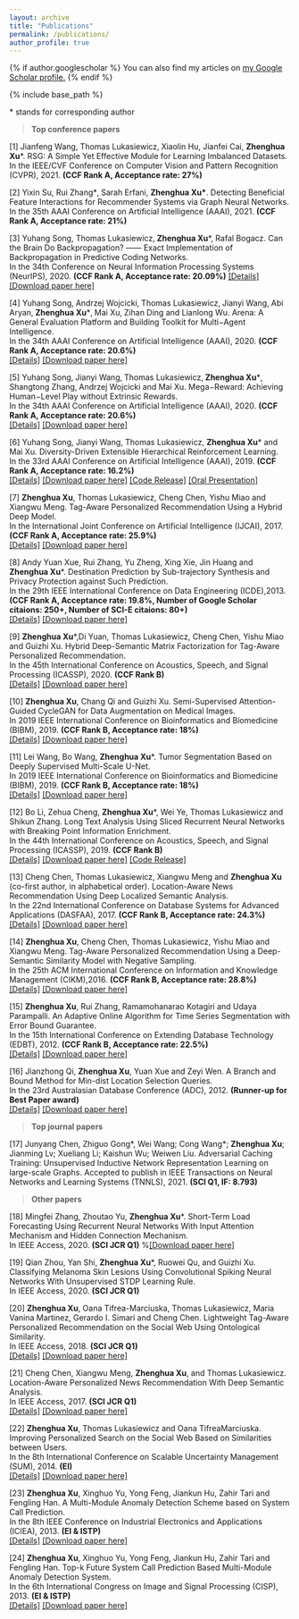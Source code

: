 ```yaml
---
layout: archive
title: "Publications"
permalink: /publications/
author_profile: true
---
```


{% if author.googlescholar %}
  You can also find my articles on <u><a href="{{author.googlescholar}}">my Google Scholar profile</a>.</u>
{% endif %}

{% include base_path %}

\* stands for corresponding author

>**Top conference papers**

[1] Jianfeng Wang, Thomas Lukasiewicz‚ Xiaolin Hu, Jianfei Cai, **Zhenghua Xu***. RSG: A Simple Yet Effective Module for Learning Imbalanced Datasets. 
In the IEEE/CVF Conference on Computer Vision and Pattern Recognition (CVPR), 2021. **(CCF Rank A, Acceptance rate: 27%)**   

[2] Yixin Su, Rui Zhang\*‚ Sarah Erfani, **Zhenghua Xu\***. Detecting Beneficial Feature Interactions for Recommender Systems via Graph Neural Networks. 
In the 35th AAAI Conference on Artificial Intelligence (AAAI), 2021. **(CCF Rank A, Acceptance rate: 21%)**    

[3] Yuhang Song, Thomas Lukasiewicz‚ **Zhenghua Xu***, Rafal Bogacz. Can the Brain Do Backpropagation? —— Exact Implementation of Backpropagation in Predictive Coding Networks.   
In the 34th Conference on Neural Information Processing Systems (NeurIPS), 2020. **(CCF Rank A, Acceptance rate: 20.09%)**
[[Details]](https://zhx-hebut.github.io/publication/NeurIPS2020) [[Download paper here]](http://zhx-hebut.github.io/files/2020_NeurIPS.pdf)

[4] Yuhang Song‚ Andrzej Wojcicki‚ Thomas Lukasiewicz‚ Jianyi Wang‚ Abi Aryan‚ **Zhenghua Xu***‚ Mai Xu‚ Zihan Ding and Lianlong Wu. Arena: A General Evaluation Platform and Building Toolkit for Multi−Agent Intelligence.  
In the 34th AAAI Conference on Artificial Intelligence (AAAI), 2020. **(CCF Rank A, Acceptance rate: 20.6%)**  
[[Details]](https://zhx-hebut.github.io/publication/AAAI2020_Arena)  [[Download paper here]](http://zhx-hebut.github.io/files/2020_AAAI_Mega-Reward.pdf)

[5] Yuhang Song‚ Jianyi Wang‚ Thomas Lukasiewicz‚ **Zhenghua Xu***‚ Shangtong Zhang‚ Andrzej Wojcicki and Mai Xu. Mega−Reward: Achieving Human−Level Play without Extrinsic Rewards.  
In the 34th AAAI Conference on Artificial Intelligence (AAAI), 2020. **(CCF Rank A, Acceptance rate: 20.6%)**  
[[Details]](https://zhx-hebut.github.io/publication/AAAI2020_Mega-Reward)  [[Download paper here]](http://zhx-hebut.github.io/files/2020_AAAI_Mega-Reward.pdf)

[6] Yuhang Song, Jianyi Wang, Thomas Lukasiewicz, **Zhenghua Xu*** and Mai Xu. Diversity-Driven Extensible Hierarchical Reinforcement Learning.  
In the 33rd AAAI Conference on Artificial Intelligence (AAAI), 2019. **(CCF Rank A, Acceptance rate: 16.2%)**  
[[Details]](https://zhx-hebut.github.io/publication/AAAI2019)  [[Download paper here]](http://zhx-hebut.github.io/files/AAAI2019.pdf)  [[Code Release]](https://github.com/YuhangSong/DEHRL)  [[Oral Presentation]](https://docs.google.com/presentation/d/18olkElCpJoE0iPnyS6DpE8zH8I3mggcCvcWI5yJDJkI/edit#slide=id.p3)

[7] **Zhenghua Xu**, Thomas Lukasiewicz, Cheng Chen, Yishu Miao and Xiangwu Meng. Tag-Aware Personalized Recommendation Using a Hybrid Deep Model.  
In the International Joint Conference on Artificial Intelligence (IJCAI), 2017. **(CCF Rank A, Acceptance rate: 25.9%)**  
[[Details]](https://zhx-hebut.github.io/publication/IJCAI2017)  [[Download paper here]](https://www.ijcai.org/proceedings/2017/0446.pdf)

[8] Andy Yuan Xue, Rui Zhang, Yu Zheng, Xing Xie, Jin Huang and **Zhenghua Xu***. Destination Prediction by Sub-trajectory Synthesis and Privacy Protection against Such Prediction.  
In the 29th IEEE International Conference on Data Engineering (ICDE),2013. **(CCF Rank A, Acceptance rate: 19.8%, Number of Google Scholar citaions: 250+, Number of SCI-E citaions: 80+)**   
[[Details]](https://zhx-hebut.github.io/publication/ICDE2013) [[Download paper here]](http://zhx-hebut.github.io/files/ICDE2013.pdf)

[9] **Zhenghua Xu***,Di Yuan, Thomas Lukasiewicz, Cheng Chen, Yishu Miao and Guizhi Xu. Hybrid Deep-Semantic Matrix Factorization for Tag-Aware Personalized Recommendation.  
In the 45th International Conference on Acoustics, Speech, and Signal Processing (ICASSP), 2020. **(CCF Rank B)**  
[[Details]](https://zhx-hebut.github.io/publication/ICASSP2020) [[Download paper here]](http://zhx-hebut.github.io/files/2020_ICASSP'20.pdf)

[10] **Zhenghua Xu**, Chang Qi and Guizhi Xu. Semi-Supervised Attention-Guided CycleGAN for Data Augmentation on Medical Images.  
In 2019 IEEE International Conference on Bioinformatics and Biomedicine (BIBM), 2019. **(CCF Rank B, Acceptance rate: 18%)**   
[[Details]](https://zhx-hebut.github.io/publication/BIBM2019_QI)  [[Download paper here]](http://zhx-hebut.github.io/files/BIBM2019QI.pdf)

[11] Lei Wang, Bo Wang, **Zhenghua Xu***. Tumor Segmentation Based on Deeply Supervised Multi-Scale U-Net.  
In 2019 IEEE International Conference on Bioinformatics and Biomedicine (BIBM), 2019. **(CCF Rank B, Acceptance rate: 18%)**  
[[Details]](https://zhx-hebut.github.io/publication/BIBM2019_WANG) [[Download paper here]](http://zhx-hebut.github.io/files/BIBM2019WANG.pdf)

[12] Bo Li, Zehua Cheng, **Zhenghua Xu***, Wei Ye, Thomas Lukasiewicz and Shikun Zhang. Long Text Analysis Using Sliced Recurrent Neural Networks with Breaking Point Information Enrichment.  
In the 44th International Conference on Acoustics, Speech, and Signal Processing (ICASSP), 2019. **(CCF Rank B)**  
[[Details]](https://zhx-hebut.github.io/publication/ICASSP2019)   [[Download paper here]](http://zhx-hebut.github.io/files/ICASSP2019.pdf)  [[Code Release]](https://github.com/limberc/BPIE-BiSRNN)  

[13] Cheng Chen, Thomas Lukasiewicz, Xiangwu Meng and **Zhenghua Xu** (co-first author, in alphabetical order). Location-Aware News Recommendation Using Deep Localized Semantic Analysis.  
In the 22nd International Conference on Database Systems for Advanced Applications (DASFAA), 2017. **(CCF Rank B, Acceptance rate: 24.3%)**   
[[Details]](https://zhx-hebut.github.io/publication/DASFAA2017)  [[Download paper here]](http://zhx-hebut.github.io/files/DASFAA2017.pdf)  

[14] **Zhenghua Xu**, Cheng Chen, Thomas Lukasiewicz, Yishu Miao and Xiangwu Meng. Tag-Aware Personalized Recommendation Using a Deep-Semantic Similarity Model with Negative Sampling.  
In the 25th ACM International Conference on Information and Knowledge Management (CIKM),2016. **(CCF Rank B, Acceptance rate: 28.8%)**   
[[Details]](https://zhx-hebut.github.io/publication/CIKM2016)  [[Download paper here]](http://zhx-hebut.github.io/files/CIKM2016.pdf)

[15] **Zhenghua Xu**, Rui Zhang, Ramamohanarao Kotagiri and Udaya Parampalli. An Adaptive Online Algorithm for Time Series Segmentation with Error Bound Guarantee.  
In the 15th International Conference on Extending Database Technology (EDBT), 2012. **(CCF Rank B, Acceptance rate: 22.5%)**    
[[Details]](https://zhx-hebut.github.io/publication/EDBT2012)  [[Download paper here]](https://people.eng.unimelb.edu.au/zr/publications/EDBT2012_OnlineSeriesSegmentation.pdf) 

[16] Jianzhong Qi, **Zhenghua Xu**, Yuan Xue and Zeyi Wen. A Branch and Bound Method for Min-dist Location Selection Queries.  
In the 23rd Australasian Database Conference (ADC), 2012. **(Runner-up for Best Paper award)**  
[[Details]](https://zhx-hebut.github.io/publication/ADC2012) [[Download paper here]](http://zhx-hebut.github.io/files/ADC2012.pdf)
 
>**Top journal papers**

[17] Junyang Chen, Zhiguo Gong\*, Wei Wang; Cong Wang\*; **Zhenghua Xu**; Jianming Lv; Xueliang Li; Kaishun Wu; Weiwen Liu. Adversarial Caching Training: Unsupervised Inductive Network Representation Learning on large-scale Graphs. Accepted to publish in IEEE Transactions on Neural Networks and Learning Systems (TNNLS), 2021. **(SCI Q1, IF: 8.793)**  

>**Other papers**  

[18] Mingfei Zhang, Zhoutao Yu, **Zhenghua Xu***. Short-Term Load Forecasting Using Recurrent Neural Networks With Input Attention Mechanism and Hidden Connection Mechanism.   
In IEEE Access, 2020. **(SCI JCR Q1)**
%[[Download paper here]](https://ieeexplore.ieee.org/stamp/stamp.jsp?tp=&arnumber=8396258)  

[19] Qian Zhou, Yan Shi, **Zhenghua Xu***, Ruowei Qu, and Guizhi Xu. Classifying Melanoma Skin Lesions Using Convolutional Spiking Neural Networks With Unsupervised STDP Learning Rule.   
In IEEE Access, 2020. **(SCI JCR Q1)**

[20] **Zhenghua Xu**, Oana Tifrea-Marciuska, Thomas Lukasiewicz, Maria Vanina Martinez, Gerardo I. Simari and Cheng Chen.  Lightweight Tag-Aware Personalized Recommendation on the Social Web Using Ontological Similarity.  
In IEEE Access, 2018. **(SCI JCR Q1)**    
[[Details]](https://zhx-hebut.github.io/publication/Access2018)  [[Download paper here]](https://ieeexplore.ieee.org/stamp/stamp.jsp?tp=&arnumber=8396258)  

[21] Cheng Chen, Xiangwu Meng, **Zhenghua Xu**, and Thomas Lukasiewicz. Location-Aware Personalized News Recommendation With Deep Semantic Analysis.  
In IEEE Access, 2017. **(SCI JCR Q1)**  
[[Details]](https://zhx-hebut.github.io/publication/Access2017)  [[Download paper here]](https://ieeexplore.ieee.org/stamp/stamp.jsp?tp=&arnumber=7823033)

[22] **Zhenghua Xu**, Thomas Lukasiewicz and Oana TifreaMarciuska. Improving Personalized Search on the Social Web Based on Similarities between Users.  
In the 8th International Conference on Scalable Uncertainty Management (SUM), 2014. **(EI)**  
[[Details]](https://zhx-hebut.github.io/publication/SUM) [[Download paper here]](http://zhx-hebut.github.io/files/SUM.pdf)

[23] **Zhenghua Xu**, Xinghuo Yu, Yong Feng, Jiankun Hu, Zahir Tari and Fengling Han. A Multi-Module Anomaly Detection Scheme based on System Call Prediction.  
In the 8th IEEE Conference on Industrial Electronics and Applications (ICIEA), 2013. **(EI & ISTP)**   
[[Details]](https://zhx-hebut.github.io/publication/ICIEA) [[Download paper here]](http://zhx-hebut.github.io/files/ICIEA.pdf)  

[24] **Zhenghua Xu**, Xinghuo Yu, Yong Feng, Jiankun Hu, Zahir Tari and Fengling Han. Top-k Future System Call Prediction Based Multi-Module Anomaly Detection System.  
In the 6th International Congress on Image and Signal Processing (CISP), 2013. **(EI & ISTP)**    
[[Details]](https://zhx-hebut.github.io/publication/CISP) [[Download paper here]](http://zhx-hebut.github.io/files/CISP.pdf)  

